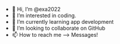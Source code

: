 - 👋 Hi, I’m @exa2022
- 👀 I’m interested in coding. 
- 🌱 I’m currently learning app development
- 💞️ I’m looking to collaborate on GitHub
- 📫 How to reach me --> Messages!

<!---
exa2022/exa2022 is a ✨ special ✨ repository because its `README.md` (this file) appears on your GitHub profile.
You can click the Preview link to take a look at your changes.
--->
